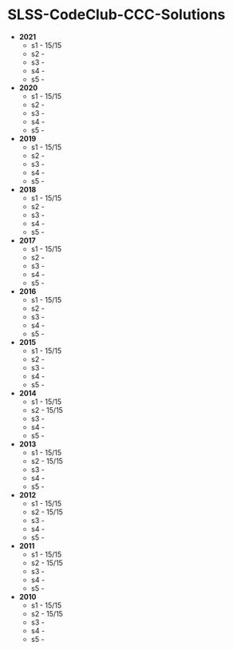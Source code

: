# SLSS-CodeClub-CCC-Solutions
 - **2021**
	 - s1 - 15/15
	 - s2 - 
	 - s3 -
	 - s4 - 
	 - s5 - 
 - **2020**
	 - s1 - 15/15
	 - s2 - 
	 - s3 - 
	 - s4 - 
	 - s5 - 
 - **2019**
	 - s1 - 15/15
	 - s2 - 
	 - s3 - 
	 - s4 - 
	 - s5 - 
 - **2018**
	 - s1 - 15/15
	 - s2 -  
	 - s3 - 
	 - s4 - 
	 - s5 - 
 - **2017**
	 - s1 - 15/15
	 - s2 - 
	 - s3 - 
	 - s4 - 
	 - s5 - 
 - **2016**
	 - s1 - 15/15
	 - s2 - 
	 - s3 - 
	 - s4 - 
	 - s5 - 
 - **2015**
	 - s1 - 15/15
	 - s2 - 
	 - s3 - 
	 - s4 - 
	 - s5 - 
 - **2014**
	 - s1 - 15/15
	 - s2 - 15/15
	 - s3 - 
	 - s4 - 
	 - s5 - 
 - **2013**
	 - s1 - 15/15
	 - s2 - 15/15
	 - s3 - 
	 - s4 - 
	 - s5 - 
 - **2012**
	 - s1 - 15/15
	 - s2 - 15/15
	 - s3 - 
	 - s4 - 
	 - s5 - 
 - **2011**
	 - s1 - 15/15
	 - s2 - 15/15
	 - s3 - 
	 - s4 - 
	 - s5 - 
 - **2010**
	 - s1 - 15/15
	 - s2 - 15/15
	 - s3 - 
	 - s4 - 
	 - s5 - 
